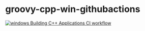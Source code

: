 # groovy-cpp-win-githubactions
[![windows Building C++ Applications CI workflow](https://github.com/githubfoam/groovy-cpp-win-githubactions/actions/workflows/win-build-cpp-wf.yml/badge.svg)](https://github.com/githubfoam/groovy-cpp-win-githubactions/actions/workflows/win-build-cpp-wf.yml)
